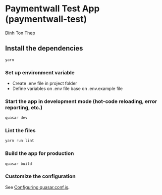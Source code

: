 # Paymentwall Test App (paymentwall-test)

Dinh Ton Thep

## Install the dependencies

```bash
yarn
```

### Set up environment variable

- Create .env file in project folder
- Define variables on .env file base on .env.example file

### Start the app in development mode (hot-code reloading, error reporting, etc.)

```bash
quasar dev
```

### Lint the files

```bash
yarn run lint
```

### Build the app for production

```bash
quasar build
```

### Customize the configuration

See [Configuring quasar.conf.js](https://quasar.dev/quasar-cli/quasar-conf-js).
